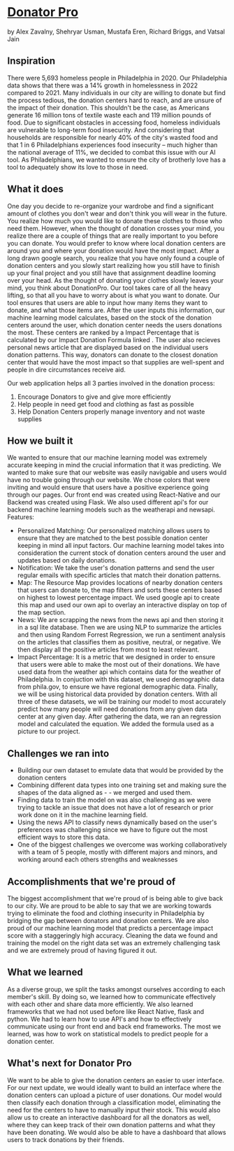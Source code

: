 # [Donator Pro](https://devpost.com/software/donator-pro/edit)

by Alex Zavalny, Shehryar Usman, Mustafa Eren, Richard Briggs, and Vatsal Jain

## Inspiration
There were 5,693 homeless people in Philadelphia in 2020. Our Philadelphia data shows that there was a 14% growth in homelessness in 2022 compared to 2021. Many individuals in our city are willing to donate but find the process tedious, the donation centers hard to reach, and are unsure of the impact of their donation. This shouldn't be the case, as Americans generate 16 million tons of textile waste each and 119 million pounds of food. Due to significant obstacles in accessing food, homeless individuals are vulnerable to long-term food insecurity. And considering that households are responsible for nearly 40% of the city's wasted food and that 1 in 6 Philadelphians experiences food insecurity – much higher than the national average of 11%, we decided to combat this issue with our AI tool. As Philadelphians, we wanted to ensure the city of brotherly love has a tool to adequately show its love to those in need. 

## What it does
One day you decide to re-organize your wardrobe and find a significant amount of clothes you don't wear and don't think you will wear in the future. You realize how much you would like to donate these clothes to those who need them. However, when the thought of donation crosses your mind, you realize there are a couple of things that are really important to you before you can donate. You would prefer to know where local donation centers are around you and where your donation would have the most impact. After a long drawn google search, you realize that you have only found a couple of donation centers and you slowly start realizing how you still have to finish up your final project and you still have that assignment deadline looming over your head. As the thought of donating your clothes slowly leaves your mind, you think about DonationPro. Our tool takes care of all the heavy lifting, so that all you have to worry about is what you want to donate. Our tool ensures that users are able to input how many items they want to donate, and what those items are. After the user inputs this information, our machine learning model calculates, based on the stock of the donation centers around the user, which donation center needs the users donations the most. These centers are ranked by a Impact Percentage that is calculated by our Impact Donation Formula linked <here>. The user also recieves personal news article that are displayed based on the individual users donation patterns. This way, donators can donate to the closest donation center that would have the most impact so that supplies are well-spent and people in dire circumstances receive aid.

Our web application helps all 3 parties involved in the donation process:
1. Encourage Donators to give and give more efficiently
2. Help people in need get food and clothing as fast as possible
3. Help Donation Centers properly manage inventory and not waste supplies 

## How we built it
We wanted to ensure that our machine learning model was extremely accurate keeping in mind the crucial information that it was predicting. We wanted to make sure that our website was easily navigable and users would have no trouble going through our website. We chose colors that were inviting and would ensure that users have a positive experience going through our pages. Our front end was created using React-Native and our Backend was created using Flask. We also used different api's for our backend machine learning models such as the weatherapi and newsapi.
Features:
- Personalized Matching: Our personalized matching allows users to ensure that they are matched to the best possible donation center keeping in mind all input factors. Our machine learning model takes into consideration the current stock of donation centers around the user and updates based on daily donations.
- Notification: We take the user's donation patterns and send the user regular emails with specific articles that match their donation patterns.
- Map: The Resource Map provides locations of nearby donation centers that users can donate to, the map filters and sorts these centers based on highest to lowest percentage impact. We used google api to create this map and used our own api to overlay an interactive display on top of the map section.
- News: We are scrapping the news from the news api and then storing it in a sql lite database. Then we are using NLP to summarize the articles and then using Random Forrest Regression, we run a sentiment analysis on the articles that classifies them as positive, neutral, or negative. We then display all the positive articles from most to least relevant.
- Impact Percentage: It is a metric that we designed in order to ensure that users were able to make the most out of their donations. We have used data from the weather api which contains data for the weather of Philadelphia. In conjuction with this dataset, we used demographic data from phila.gov, to ensure we have regional demographic data. Finally, we will be using historical data provided by donation centers. With all three of these datasets, we will be training our model to most accurately predict how many people will need donations from any given data center at any given day. After gathering the  data, we ran an  regression model and calculated the equation. We added the formula used as a picture to our project.

## Challenges we ran into
- Building our own dataset to emulate data that would be provided by the donation centers
- Combining different data types into one training set and making sure the shapes of the data aligned as - - we merged and used them. 
- Finding data to train the model on was also challenging as we were trying to tackle an issue that does not have a lot of research or prior work done on it in the machine learning field.
- Using the news API to classify news dynamically based on the user's preferences was challenging since we have to figure out the most efficient ways to store this data.
- One of the biggest challenges we overcome was working collaboratively with a team of 5 people, mostly with different majors and minors, and working around each others strengths and weaknesses

## Accomplishments that we're proud of
The biggest accomplishment that we're proud of is being able to give back to our city. We are proud to be able to say that we are working towards trying to eliminate the food and clothing insecurity in Philadelphia by bridging the gap between donators and donation centers. We are also proud of our machine learning model that predicts a percentage impact score with a staggeringly high accuracy. Cleaning the data we found and training the model on the right data set was an extremely challenging task and we are extremely proud of having figured it out.

## What we learned
As a diverse group, we split the tasks amongst ourselves according to each member's skill. By doing so, we learned how to communicate effectively with each other and share data more efficiently. We also learned frameworks that we had not used before like React Native, flask and python. We had to learn how to use API's and how to effectively communicate using our front end and back end frameworks. The most we learned, was how to work on statistical models to predict people for a donation center.

## What's next for Donator Pro
We want to be able to give the donation centers an easier to user interface. For our next update, we would ideally want to build an interface where the donation centers can upload a picture of user donations. Our model would then classify each donation through a classification model, eliminating the need for the centers to have to manually input their stock. This would also allow us to create an interactive dashboard for all the donators as well, where they can keep track of their own donation patterns and what they have been donating. We would also be able to have a dashboard that allows users to track donations by their friends.
